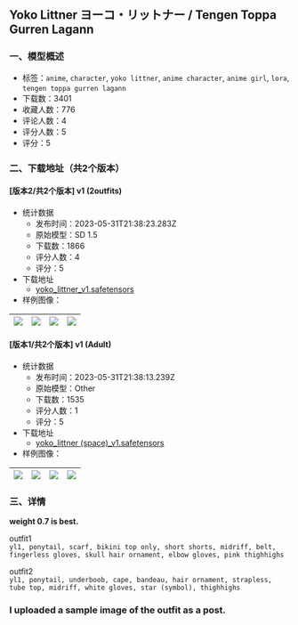 ## Yoko Littner ヨーコ・リットナー / Tengen Toppa Gurren Lagann
### 一、模型概述

- 标签：`anime`, `character`, `yoko littner`, `anime character`, `anime girl`, `lora`, `tengen toppa gurren lagann`
- 下载数：3401
- 收藏人数：776
- 评论人数：4
- 评分人数：5
- 评分：5

### 二、下载地址（共2个版本）

#### [版本2/共2个版本] v1 (2outfits)

- 统计数据
  - 发布时间：2023-05-31T21:38:23.283Z
  - 原始模型：SD 1.5
  - 下载数：1866
  - 评分人数：4
  - 评分：5
- 下载地址
  - [yoko_littner_v1.safetensors](https://civitai.com/api/download/models/76223)
- 样例图像：

| <img src="https://image.civitai.com/xG1nkqKTMzGDvpLrqFT7WA/39fb815c-00c5-4a40-a03a-12e70a68f717/width=450/852879.jpeg" /> | <img src="https://image.civitai.com/xG1nkqKTMzGDvpLrqFT7WA/f6fcec26-2db2-436e-ae7c-64f11b35875a/width=450/852883.jpeg" /> | <img src="https://image.civitai.com/xG1nkqKTMzGDvpLrqFT7WA/7258997d-3ee2-40ff-a578-4006dcaf0920/width=450/852877.jpeg" /> | <img src="https://image.civitai.com/xG1nkqKTMzGDvpLrqFT7WA/5e7e71ea-72a8-4b26-bef4-549e62857fbb/width=450/852886.jpeg" /> |
| ---- | ---- | ---- | ---- |

#### [版本1/共2个版本] v1 (Adult)

- 统计数据
  - 发布时间：2023-05-31T21:38:13.239Z
  - 原始模型：Other
  - 下载数：1535
  - 评分人数：1
  - 评分：5
- 下载地址
  - [yoko_littner (space)_v1.safetensors](https://civitai.com/api/download/models/20846)
- 样例图像：

| <img src="https://image.civitai.com/xG1nkqKTMzGDvpLrqFT7WA/b722e21a-aa7d-4672-28fd-300f4f4ec700/width=450/220854.jpeg" /> | <img src="https://image.civitai.com/xG1nkqKTMzGDvpLrqFT7WA/d28838a2-d76b-4f26-59f2-140f8d6f0500/width=450/220853.jpeg" /> | <img src="https://image.civitai.com/xG1nkqKTMzGDvpLrqFT7WA/40302318-5a26-4ac2-5c59-97af78539d00/width=450/220852.jpeg" /> | <img src="https://image.civitai.com/xG1nkqKTMzGDvpLrqFT7WA/1a39d4a7-b6ae-4fbc-8e3d-b14cab808700/width=450/220847.jpeg" /> |
| ---- | ---- | ---- | ---- |


### 三、详情
<p><strong>weight 0.7 is best.</strong></p><p></p><p>outfit1<br /><code>yl1, ponytail, scarf, bikini top only, short shorts, midriff, belt, fingerless gloves, skull hair ornament, elbow gloves, pink thighhighs</code></p><p></p><p>outfit2<br /><code>yl1, ponytail, underboob, cape, bandeau, hair ornament, strapless, tube top, midriff, white gloves, star (symbol), thighhighs</code></p><p></p><h3>I uploaded a sample image of the outfit as a post.</h3>